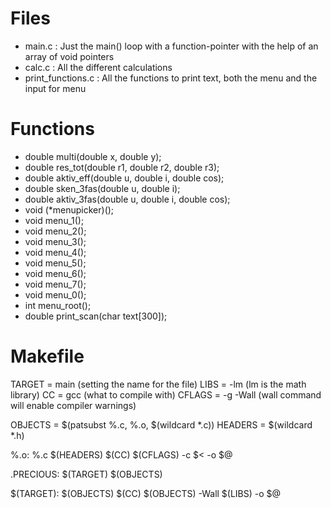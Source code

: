 # Files
- main.c : Just the main() loop with a function-pointer with the help of an array of void pointers
- calc.c : All the different calculations
- print_functions.c : All the functions to print text, both the menu and the input for menu

# Functions
- double multi(double x, double y);
- double res_tot(double r1, double r2, double r3);
- double aktiv_eff(double u, double i, double cos);
- double sken_3fas(double u, double i);
- double aktiv_3fas(double u, double i, double cos);
- void (*menupicker)();
- void menu_1();
- void menu_2();
- void menu_3();
- void menu_4();
- void menu_5();
- void menu_6();
- void menu_7();
- void menu_0();
- int menu_root();
- double print_scan(char text[300]);

# Makefile
TARGET = main (setting the name for the file)
LIBS = -lm (lm is the math library)
CC = gcc (what to compile with)
CFLAGS = -g -Wall (wall command will enable compiler warnings)

OBJECTS = $(patsubst %.c, %.o, $(wildcard *.c))
HEADERS = $(wildcard *.h)

%.o: %.c $(HEADERS)
	$(CC) $(CFLAGS) -c $< -o $@
	
.PRECIOUS: $(TARGET) $(OBJECTS)

$(TARGET): $(OBJECTS)
	$(CC) $(OBJECTS) -Wall $(LIBS) -o $@
